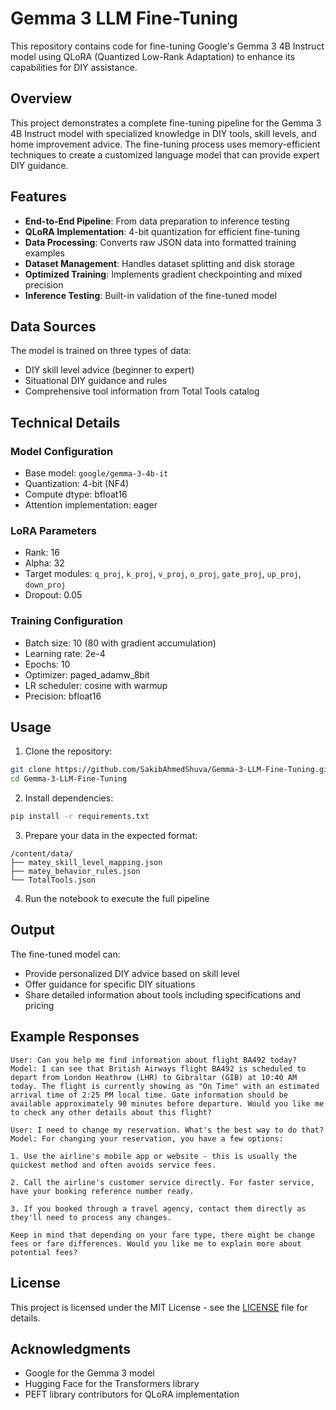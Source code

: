 # Gemma 3 LLM Fine-Tuning

This repository contains code for fine-tuning Google's Gemma 3 4B Instruct model using QLoRA (Quantized Low-Rank Adaptation) to enhance its capabilities for DIY assistance.

## Overview

This project demonstrates a complete fine-tuning pipeline for the Gemma 3 4B Instruct model with specialized knowledge in DIY tools, skill levels, and home improvement advice. The fine-tuning process uses memory-efficient techniques to create a customized language model that can provide expert DIY guidance.

## Features

- **End-to-End Pipeline**: From data preparation to inference testing
- **QLoRA Implementation**: 4-bit quantization for efficient fine-tuning
- **Data Processing**: Converts raw JSON data into formatted training examples
- **Dataset Management**: Handles dataset splitting and disk storage
- **Optimized Training**: Implements gradient checkpointing and mixed precision
- **Inference Testing**: Built-in validation of the fine-tuned model

## Data Sources

The model is trained on three types of data:
- DIY skill level advice (beginner to expert)
- Situational DIY guidance and rules
- Comprehensive tool information from Total Tools catalog

## Technical Details

### Model Configuration
- Base model: `google/gemma-3-4b-it`
- Quantization: 4-bit (NF4)
- Compute dtype: bfloat16
- Attention implementation: eager

### LoRA Parameters
- Rank: 16
- Alpha: 32
- Target modules: `q_proj`, `k_proj`, `v_proj`, `o_proj`, `gate_proj`, `up_proj`, `down_proj`
- Dropout: 0.05

### Training Configuration
- Batch size: 10 (80 with gradient accumulation)
- Learning rate: 2e-4
- Epochs: 10
- Optimizer: paged_adamw_8bit
- LR scheduler: cosine with warmup
- Precision: bfloat16

## Usage

1. Clone the repository:
```bash
git clone https://github.com/SakibAhmedShuva/Gemma-3-LLM-Fine-Tuning.git
cd Gemma-3-LLM-Fine-Tuning
```

2. Install dependencies:
```bash
pip install -r requirements.txt
```

3. Prepare your data in the expected format:
```
/content/data/
├── matey_skill_level_mapping.json
├── matey_behavior_rules.json
└── TotalTools.json
```

4. Run the notebook to execute the full pipeline

## Output

The fine-tuned model can:
- Provide personalized DIY advice based on skill level
- Offer guidance for specific DIY situations
- Share detailed information about tools including specifications and pricing

## Example Responses

```
User: Can you help me find information about flight BA492 today?
Model: I can see that British Airways flight BA492 is scheduled to depart from London Heathrow (LHR) to Gibraltar (GIB) at 10:40 AM today. The flight is currently showing as "On Time" with an estimated arrival time of 2:25 PM local time. Gate information should be available approximately 90 minutes before departure. Would you like me to check any other details about this flight?
```

```
User: I need to change my reservation. What's the best way to do that?
Model: For changing your reservation, you have a few options:

1. Use the airline's mobile app or website - this is usually the quickest method and often avoids service fees.

2. Call the airline's customer service directly. For faster service, have your booking reference number ready.

3. If you booked through a travel agency, contact them directly as they'll need to process any changes.

Keep in mind that depending on your fare type, there might be change fees or fare differences. Would you like me to explain more about potential fees?
```

## License

This project is licensed under the MIT License - see the [LICENSE](LICENSE) file for details.

## Acknowledgments

- Google for the Gemma 3 model
- Hugging Face for the Transformers library
- PEFT library contributors for QLoRA implementation
